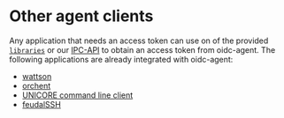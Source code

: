 # Other agent clients
Any application that needs an access token can use on of the provided
[`libraries`](api/api.md) or our [IPC-API](api/ipc-api.md)
to obtain an access token from oidc-agent.
The following applications are already integrated with oidc-agent:
- [wattson](https://github.com/indigo-dc/wattson)
- [orchent](https://github.com/indigo-dc/orchent)
- [UNICORE command line client](https://www.unicore.eu)
- [feudalSSH](https://git.scc.kit.edu/feudal/feudalSSH)
